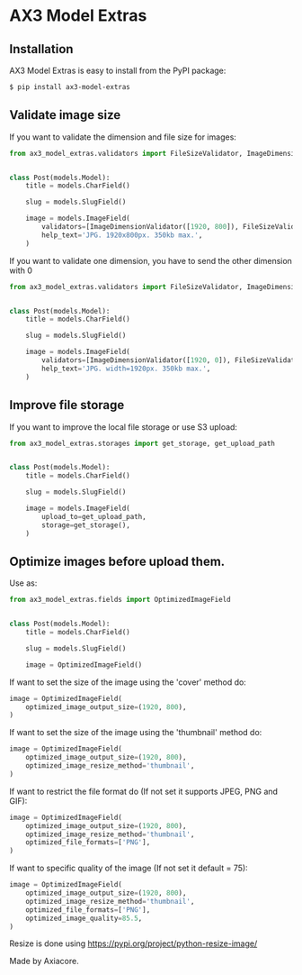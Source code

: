 # AX3 Model Extras

## Installation
AX3 Model Extras is easy to install from the PyPI package:

```bash
$ pip install ax3-model-extras
```

## Validate image size

If you want to validate the dimension and file size for images:

```python
from ax3_model_extras.validators import FileSizeValidator, ImageDimensionValidator


class Post(models.Model):
    title = models.CharField()

    slug = models.SlugField()

    image = models.ImageField(
        validators=[ImageDimensionValidator([1920, 800]), FileSizeValidator(350)],
        help_text='JPG. 1920x800px. 350kb max.',
    )
```

If you want to validate one dimension, you have to send the other dimension with 0

```python
from ax3_model_extras.validators import FileSizeValidator, ImageDimensionValidator


class Post(models.Model):
    title = models.CharField()

    slug = models.SlugField()

    image = models.ImageField(
        validators=[ImageDimensionValidator([1920, 0]), FileSizeValidator(350)],
        help_text='JPG. width=1920px. 350kb max.',
    )
```



## Improve file storage

If you want to improve the local file storage or use S3 upload:

```python
from ax3_model_extras.storages import get_storage, get_upload_path


class Post(models.Model):
    title = models.CharField()

    slug = models.SlugField()

    image = models.ImageField(
        upload_to=get_upload_path,
        storage=get_storage(),
    )
```


## Optimize images before upload them.

Use as:

```python
from ax3_model_extras.fields import OptimizedImageField


class Post(models.Model):
    title = models.CharField()

    slug = models.SlugField()

    image = OptimizedImageField()

```


If want to set the size of the image using the 'cover' method do:

```python
image = OptimizedImageField(
    optimized_image_output_size=(1920, 800),
)
```


If want to set the size of the image using the 'thumbnail' method do:

```python
image = OptimizedImageField(
    optimized_image_output_size=(1920, 800),
    optimized_image_resize_method='thumbnail',
)
```


If want to restrict the file format do (If not set it supports JPEG, PNG and GIF):

```python
image = OptimizedImageField(
    optimized_image_output_size=(1920, 800),
    optimized_image_resize_method='thumbnail',
    optimized_file_formats=['PNG'],
)
```


If want to specific quality of the image (If not set it default =  75):

```python
image = OptimizedImageField(
    optimized_image_output_size=(1920, 800),
    optimized_image_resize_method='thumbnail',
    optimized_file_formats=['PNG'],
    optimized_image_quality=85.5,
)
```

Resize is done using https://pypi.org/project/python-resize-image/

Made by Axiacore.
